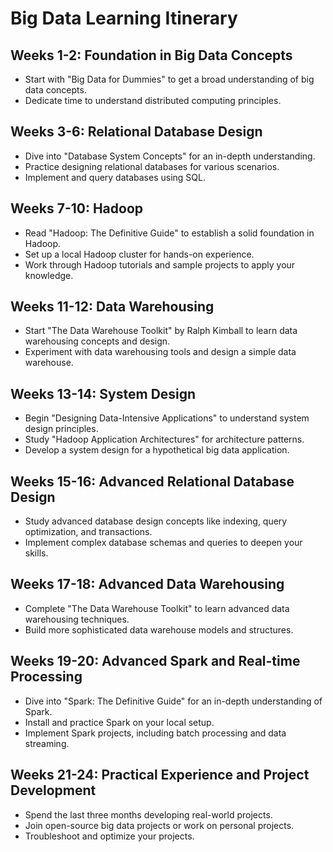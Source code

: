 # Big Data Learning Itinerary

## Weeks 1-2: Foundation in Big Data Concepts
- Start with "Big Data for Dummies" to get a broad understanding of big data concepts.
- Dedicate time to understand distributed computing principles.

## Weeks 3-6: Relational Database Design
- Dive into "Database System Concepts" for an in-depth understanding.
- Practice designing relational databases for various scenarios.
- Implement and query databases using SQL.

## Weeks 7-10: Hadoop
- Read "Hadoop: The Definitive Guide" to establish a solid foundation in Hadoop.
- Set up a local Hadoop cluster for hands-on experience.
- Work through Hadoop tutorials and sample projects to apply your knowledge.

## Weeks 11-12: Data Warehousing
- Start "The Data Warehouse Toolkit" by Ralph Kimball to learn data warehousing concepts and design.
- Experiment with data warehousing tools and design a simple data warehouse.

## Weeks 13-14: System Design
- Begin "Designing Data-Intensive Applications" to understand system design principles.
- Study "Hadoop Application Architectures" for architecture patterns.
- Develop a system design for a hypothetical big data application.

## Weeks 15-16: Advanced Relational Database Design
- Study advanced database design concepts like indexing, query optimization, and transactions.
- Implement complex database schemas and queries to deepen your skills.

## Weeks 17-18: Advanced Data Warehousing
- Complete "The Data Warehouse Toolkit" to learn advanced data warehousing techniques.
- Build more sophisticated data warehouse models and structures.

## Weeks 19-20: Advanced Spark and Real-time Processing
- Dive into "Spark: The Definitive Guide" for an in-depth understanding of Spark.
- Install and practice Spark on your local setup.
- Implement Spark projects, including batch processing and data streaming.

## Weeks 21-24: Practical Experience and Project Development
- Spend the last three months developing real-world projects.
- Join open-source big data projects or work on personal projects.
- Troubleshoot and optimize your projects.
